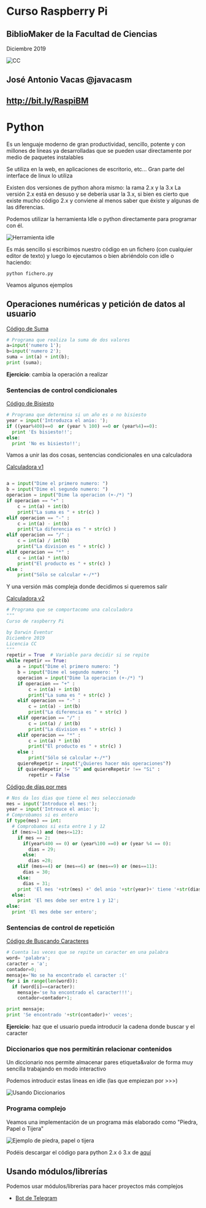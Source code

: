 # Curso Raspberry Pi

## BiblioMaker de la Facultad de Ciencias

Diciembre 2019

![CC](./images/Licencia_CC.png)

## José Antonio Vacas  @javacasm

## http://bit.ly/RaspiBM

# Python


Es un lenguaje moderno de gran productividad, sencillo, potente y con millones de líneas ya desarrolladas que se pueden usar directamente por medio de paquetes instalables

Se utiliza en la web, en aplicaciones de escritorio, etc... Gran parte del interface de linux lo utiliza

Existen dos versiones de python ahora mismo: la rama 2.x y la 3.x La versión 2.x está en desuso y se debería usar la 3.x, si bien es cierto que existe mucho código 2.x y conviene al menos saber que éxiste y algunas de las diferencias.

Podemos utilizar la herramienta Idle o python directamente para programar con él.

![Herramienta idle](./images/idle.png)

Es más sencillo si escribimos nuestro código en un fichero (con cualquier editor de texto) y luego lo ejecutamos o bien abriéndolo con idle o haciendo:

    python fichero.py


Veamos algunos ejemplos

## Operaciones numéricas y petición de datos al usuario

[Código de Suma](./codigo/suma.py)

```python
# Programa que realiza la suma de dos valores
a=input('numero 1');
b=input('numero 2');
suma = int(a) + int(b);
print (suma);
```

**Ejercicio**: cambia la operación a realizar

### Sentencias de control condicionales

[Código de Bisiesto](./codigo/bisiesto.py)

```python
# Programa que determina si un año es o no bisiesto
year = input('Introduzca el anio: ');
if ((year%400)==0  or (year % 100) ==0 or (year%4)==0):
  print 'Es bisiesto!!';
else:
  print 'No es bisiesto!!';
```

Vamos a unir las dos cosas, sentencias condicionales en una calculadora

[Calculadora v1](../codigo/python/calculadora.py)

```python

a = input("Dime el primero numero: ")
b = input("Dime el segundo numero: ")
operacion = input("Dime la operacion (+-/*) ")
if operacion == "+" :
    c = int(a) + int(b)
    print("La suma es " + str(c) )
elif operacion == "-" :
    c = int(a) - int(b)
    print("La diferencia es " + str(c) )
elif operacion == "/" :
    c = int(a) / int(b)
    print("La division es " + str(c) )
elif operacion == "*" :
    c = int(a) * int(b)
    print("El producto es " + str(c) )
else :
    print("Sólo se calcular +-/*")

```
Y una versión más compleja donde decidimos si queremos salir

[Calculadora v2](../codigo/python/calculadorav2.py)

```python
# Programa que se comportacomo una calculadora
"""
Curso de raspberry Pi

by Darwin Eventur
Diciembre 2019
Licencia CC
"""
repetir = True  # Variable para decidir si se repite
while repetir == True:
    a = input("Dime el primero numero: ")
    b = input("Dime el segundo numero: ")
    operacion = input("Dime la operacion (+-/*) ")
    if operacion == "+" :
        c = int(a) + int(b)
        print("La suma es " + str(c) )
    elif operacion == "-" :
        c = int(a) - int(b)
        print("La diferencia es " + str(c) )
    elif operacion == "/" :
        c = int(a) / int(b)
        print("La division es " + str(c) )
    elif operacion == "*" :
        c = int(a) * int(b)
        print("El producto es " + str(c) )
    else :
        print("Sólo sé calcular +-/*")
    quiereRepetir = input("¿Quieres hacer más operaciones"?)
    if quiereRepetir != "S" and quiereRepetir !== "Si" :
        repetir = False
```


[Código de días por mes](./codigo/diasMes.py)

```python
# Nos da los dias que tiene el mes seleccionado
mes = input('Introduce el mes:');
year = input('Introuce el anio:');
# Comprobamos si es entero
if type(mes) == int:
  # Comprobamos si esta entre 1 y 12
  if (mes>=1) and (mes<=12):
    if mes == 2:
      if(year%400 == 0) or (year%100 ==0) or (year %4 == 0):
        dias = 29;
      else:
        dias =28;
    elif (mes==4) or (mes==6) or (mes==9) or (mes==11):
      dias = 30;
    else:
      dias = 31;
    print 'El mes '+str(mes) +' del anio '+str(year)+' tiene '+str(dias)+ ' dias';
  else:
    print 'El mes debe ser entre 1 y 12';
else:
  print 'El mes debe ser entero';
```

### Sentencias de control de repetición

[Código de Buscando Caracteres](./codigo/buscaCaracter.py)

```python
# Cuenta las veces que se repite un caracter en una palabra
word= 'palabra';
caracter = 'a';
contador=0;
mensaje='No se ha encontrado el caracter :('
for i in range(len(word)):
  if (word[i]==caracter):
    mensaje='se ha encontrado el caracter!!!';
    contador=contador+1;

print mensaje;
print 'Se encontrado '+str(contador)+' veces';
```

**Ejercicio**: haz que el usuario pueda introducir la cadena donde buscar y el caracter

### Diccionarios que nos permitirán relacionar contenidos

Un diccionario nos permite almacenar pares etiqueta&valor de forma muy sencilla trabajando en modo interactivo

Podemos introducir estas líneas en idle (las que empiezan por >>>)

![Usando Diccionarios](./images/diccionarios.png)


### Programa complejo

Veamos una implementación de un programa más elaborado como "Piedra, Papel o Tijera"

![Ejemplo de piedra, papel o tijera](./images/PPT.png)

Podéis descargar el código para python 2.x ó 3.x de [aquí](https://www.lawebdelprogramador.com/codigo/Python/3748-Juego-de-piedra-papel-o-tijera.html)

## Usando módulos/librerías

Podemos usar módulos/librerías para hacer proyectos más complejos

* [Bot de Telegram](./BotTelegram.md)
